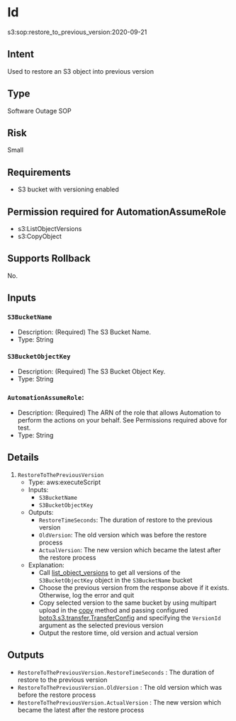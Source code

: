 # Id

s3:sop:restore_to_previous_version:2020-09-21

## Intent

Used to restore an S3 object into previous version

## Type

Software Outage SOP

## Risk

Small

## Requirements

* S3 bucket with versioning enabled

## Permission required for AutomationAssumeRole

* s3:ListObjectVersions
* s3:CopyObject

## Supports Rollback

No.

## Inputs

### `S3BucketName`

* Description: (Required) The S3 Bucket Name.
* Type: String

### `S3BucketObjectKey`

* Description: (Required) The S3 Bucket Object Key.
* Type: String

### `AutomationAssumeRole`:

* Description: (Required) The ARN of the role that allows Automation to perform the actions on your behalf. See Permissions required above for test.
* Type: String

## Details

1. `RestoreToThePreviousVersion`
    * Type: aws:executeScript
    * Inputs:
        * `S3BucketName`
        * `S3BucketObjectKey`
    * Outputs:
        * `RestoreTimeSeconds`: The duration of restore to the previous version
        * `OldVersion`: The old version which was before the restore process
        * `ActualVersion`: The new version which became the latest after the restore process
    * Explanation:
        * Call [list_object_versions](https://boto3.amazonaws.com/v1/documentation/api/latest/reference/services/s3.html#S3.Client.list_object_versions) to get all versions of the `S3BucketObjectKey`
          object in the `S3BucketName` bucket
        * Choose the previous version from the response above if it exists. Otherwise, log the error and quit
        * Copy selected version to the same bucket by using multipart upload in the [copy](https://boto3.amazonaws.com/v1/documentation/api/latest/reference/services/s3.html#S3.Client.copy) method and passing configured [boto3.s3.transfer.TransferConfig](https://boto3.amazonaws.com/v1/documentation/api/latest/reference/customizations/s3.html#boto3.s3.transfer.TransferConfig) and specifying the
          `VersionId` argument as the selected previous version
        * Output the restore time, old version and actual version 

## Outputs

* `RestoreToThePreviousVersion.RestoreTimeSeconds` : The duration of restore to the previous version
* `RestoreToThePreviousVersion.OldVersion` : The old version which was before the restore process
* `RestoreToThePreviousVersion.ActualVersion` : The new version which became the latest after the restore process
